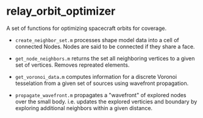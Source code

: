 # relay_orbit_optimizer

A set of functions for optimizing spacecraft orbits for coverage.

- `create_neighbor_set.m` processes shape model data into a cell of connected
Nodes. Nodes are said to be connected if they share a face. 

- `get_node_neighbors.m` returns the set all neighboring vertices to a given set
of vertices. Removes repreated elements.

- `get_voronoi_data.m` computes information for a discrete Voronoi tesselation
from a given set of sources using wavefront propagation. 

- `propagate_wavefront.m` propagates a "wavefront" of explored nodes over the 
small body. i.e. updates the explored verticies and boundary by exploring 
additional neighbors within a given distance. 